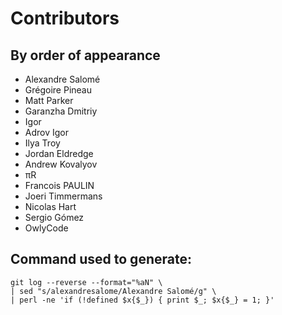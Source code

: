 # Contributors

## By order of appearance

* Alexandre Salomé
* Grégoire Pineau
* Matt Parker
* Garanzha Dmitriy
* Igor
* Adrov Igor
* Ilya Troy
* Jordan Eldredge
* Andrew Kovalyov
* πR
* Francois PAULIN
* Joeri Timmermans
* Nicolas Hart
* Sergio Gómez
* OwlyCode

## Command used to generate:

```
git log --reverse --format="%aN" \
| sed "s/alexandresalome/Alexandre Salomé/g" \
| perl -ne 'if (!defined $x{$_}) { print $_; $x{$_} = 1; }'
```
